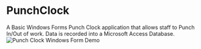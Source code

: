 # PunchClock
A Basic Windows Forms Punch Clock application that allows staff to Punch In/Out of work. Data is recorded into a Microsoft Access Database.
![Punch Clock Windows Form Demo](https://github.com/0xDario/PunchClock/blob/master/PunchClock.gif)
